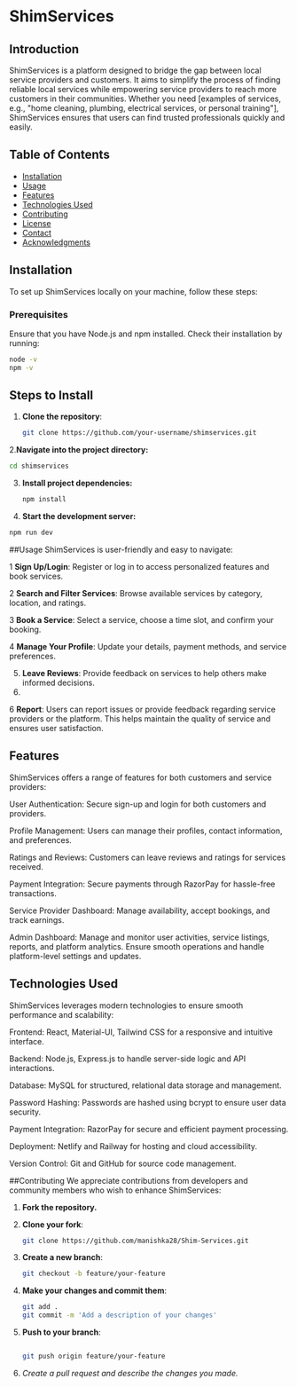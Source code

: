 # ShimServices

## Introduction
ShimServices is a platform designed to bridge the gap between local service providers and customers. It aims to simplify the process of finding reliable local services while empowering service providers to reach more customers in their communities. Whether you need [examples of services, e.g., "home cleaning, plumbing, electrical services, or personal training"], ShimServices ensures that users can find trusted professionals quickly and easily.

## Table of Contents
- [Installation](#installation)
- [Usage](#usage)
- [Features](#features)
- [Technologies Used](#technologies-used)
- [Contributing](#contributing)
- [License](#license)
- [Contact](#contact)
- [Acknowledgments](#acknowledgments)

## Installation
To set up ShimServices locally on your machine, follow these steps:

### Prerequisites
Ensure that you have Node.js and npm installed. Check their installation by running:
```bash
node -v
npm -v
```

## Steps to Install
1. **Clone the repository**:
   ```bash
   git clone https://github.com/your-username/shimservices.git
   ```

2.**Navigate into the project directory:**
   ```bash
   cd shimservices
   ```
3. **Install project dependencies:**
   ```bash
   npm install
   ```

4. **Start the development server:**
  ```bash
  npm run dev
  ```

##Usage
ShimServices is user-friendly and easy to navigate:

1 **Sign Up/Login**: Register or log in to access personalized features and book services.

2 **Search and Filter Services**: Browse available services by category, location, and ratings.

3 **Book a Service**: Select a service, choose a time slot, and confirm your booking.

4 **Manage Your Profile**: Update your details, payment methods, and service preferences.

5. **Leave Reviews**: Provide feedback on services to help others make informed decisions.
6. 
6 **Report**: Users can report issues or provide feedback regarding service providers or the platform. This helps maintain the quality of service and ensures user satisfaction.


## Features

ShimServices offers a range of features for both customers and service providers:

User Authentication: Secure sign-up and login for both customers and providers.

Profile Management: Users can manage their profiles, contact information, and preferences.

Ratings and Reviews: Customers can leave reviews and ratings for services received.

Payment Integration: Secure payments through RazorPay for hassle-free transactions.

Service Provider Dashboard: Manage availability, accept bookings, and track earnings.

Admin Dashboard: Manage and monitor user activities, service listings, reports, and platform analytics. Ensure smooth operations and handle platform-level settings and updates.

## Technologies Used
ShimServices leverages modern technologies to ensure smooth performance and scalability:

Frontend: React, Material-UI, Tailwind CSS for a responsive and intuitive interface.

Backend: Node.js, Express.js to handle server-side logic and API interactions.

Database: MySQL for structured, relational data storage and management.

Password Hashing: Passwords are hashed using bcrypt to ensure user data security.

Payment Integration: RazorPay for secure and efficient payment processing.

Deployment: Netlify and Railway for hosting and cloud accessibility.

Version Control: Git and GitHub for source code management.

##Contributing
We appreciate contributions from developers and community members who wish to enhance ShimServices:

1. **Fork the repository.**

2. **Clone your fork**:
   ```bash
   git clone https://github.com/manishka28/Shim-Services.git
   ```
3. **Create a new branch**:
   ```bash
   git checkout -b feature/your-feature
   ```
4. **Make your changes and commit them**:
   ```bash
   git add .
   git commit -m 'Add a description of your changes'
   ```
5. **Push to your branch**:
   ```bash
   
   git push origin feature/your-feature
   ```
6. *Create a pull request and describe the changes you made.*
   

